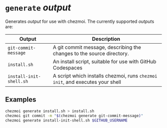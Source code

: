 # `generate` *output*

Generates *output* for use with chezmoi. The currently supported *output*s are:

| Output                  | Description                                                                   |
| ----------------------- | ----------------------------------------------------------------------------- |
| `git-commit-message`    | A git commit message, describing the changes to the source directory.         |
| `install.sh`            | An install script, suitable for use with GitHub Codespaces                    |
| `install-init-shell.sh` | A script which installs chezmoi, runs `chezmoi init`, and executes your shell |

## Examples

```sh
chezmoi generate install.sh > install.sh
chezmoi git commit -m "$(chezmoi generate git-commit-message)"
chezmoi generate install-init-shell.sh $GITHUB_USERNAME
```
